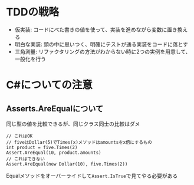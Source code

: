 # TDDの戦略
- 仮実装: コードにべた書きの値を使って、実装を進めながら変数に置き換える
- 明白な実装: 頭の中に思いつく、明確にテストが通る実装をコードに落とす
- 三角測量: リファクタリングの方法がわからない時に2つの実例を用意して、一般化を行う

# C#についての注意
## Asserts.AreEqualについて
同じ型の値を比較できるが、同じクラス同士の比較はダメ
```
// これはOK
// fiveはDollar(5)でTimes(x)メソッドはamountsをx倍にするもの
int product = five.Times(2)
Assert.AreEqual(10, product.amounts)
// これはできない
Assert.AreEqual(new Dollar(10), five.Times(2))
```
Equalメソッドをオーバーライドして`Assert.IsTrue`で見てやる必要がある
